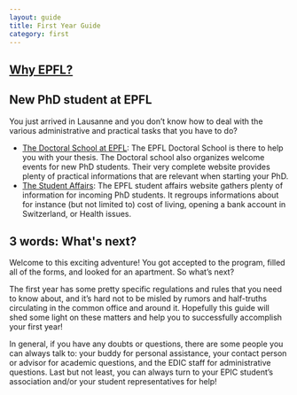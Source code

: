 ```yaml
---
layout: guide
title: First Year Guide
category: first
---
```


## [Why EPFL?](../why-epfl)

## New PhD student at EPFL
You just arrived in Lausanne and you don’t know how to deal with the various administrative and practical tasks that you have to do?

* [The Doctoral School at EPFL](http://phd.epfl.ch/new-students): The EPFL Doctoral School is there to help you with your thesis. The Doctoral school also organizes welcome events for new PhD students. Their very complete website provides plenty of practical informations that are relevant when starting your PhD.
* [The Student Affairs](https://sae.epfl.ch/welcome): The EPFL student affairs website gathers plenty of information for incoming PhD students. It regroups informations about for instance (but not limited to) cost of living, opening a bank account in Switzerland, or Health issues.

## 3 words: What's next?
Welcome to this exciting adventure! You got accepted to the program, filled all of the forms, and looked for an apartment. So what’s next?

The first year has some pretty specific regulations and rules that you need to know about, and it’s hard not to be misled by rumors and half-truths circulating in the common office and around it. Hopefully this guide will shed some light on these matters and help you to successfully accomplish your first year!

In general, if you have any doubts or questions, there are some people you can always talk to: your buddy for personal assistance, your contact person or advisor for academic questions, and the EDIC staff for administrative questions. Last but not least, you can always turn to your EPIC student’s association and/or your student representatives for help!


